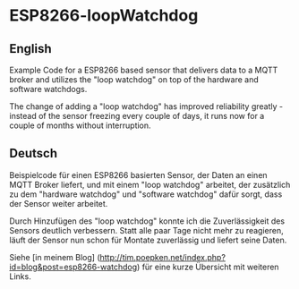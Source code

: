 # ESP8266-loopWatchdog

## English
Example Code for a ESP8266 based sensor that delivers data to 
a MQTT broker and utilizes the "loop watchdog" on top of the
hardware and software watchdogs.

The change of adding a "loop watchdog" has improved reliability greatly - instead of 
the sensor freezing every couple of days, it runs now for
a couple of months without interruption. 

## Deutsch

Beispielcode für einen ESP8266 basierten Sensor, der Daten an einen
MQTT Broker liefert, und mit einem "loop watchdog" arbeitet, der
zusätzlich zu dem "hardware watchdog" und "software watchdog" dafür
sorgt, dass der Sensor weiter arbeitet.

Durch Hinzufügen des "loop watchdog" konnte ich die Zuverlässigkeit
des Sensors deutlich verbessern. Statt alle paar Tage nicht mehr zu
reagieren, läuft der Sensor nun schon für Montate zuverlässig und liefert
seine Daten.

Siehe [in meinem Blog] (http://tim.poepken.net/index.php?id=blog&post=esp8266-watchdog) für
eine kurze Übersicht mit weiteren Links.

